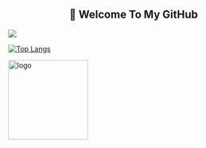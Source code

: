 <h2 align="center">👋 Welcome To My GitHub</h2>

<a href="https://github.com/jiangdequan/jiangdequan">
  <img align="center" src="https://github-readme-stats.anuraghazra1.vercel.app/api?username=jiangdequan&show_icons=true&count_private=true&theme=dark" />
</a>

[![Top Langs](https://github-readme-stats.vercel.app/api/top-langs/?username=jiangdequan&layout=compact&theme=dark)](https://github.com/anuraghazra/github-readme-stats)

<img src="https://github-profile-trophy.vercel.app/?username=jiangdequan&theme=onedark&column=7" alt="logo" height="160" align="center" style="margin: auto; margin-bottom: 20px;" />

<!--
**jiangdequan/jiangdequan** is a ✨ _special_ ✨ repository because its `README.md` (this file) appears on your GitHub profile.

Here are some ideas to get you started:

- 🔭 I’m currently working on ...
- 🌱 I’m currently learning ...
- 👯 I’m looking to collaborate on ...
- 🤔 I’m looking for help with ...
- 💬 Ask me about ...
- 📫 How to reach me: ...
- 😄 Pronouns: ...

[![Readme Card](https://github-readme-stats.vercel.app/api/pin/?username=jiangdequan&repo=github-readme-stats)](https://github.com/anuraghazra/github-readme-stats)

-->
